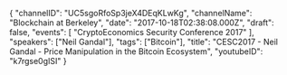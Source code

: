 {
    "channelID": "UC5sgoRfoSp3jeX4DEqKLwKg",
    "channelName": "Blockchain at Berkeley",
    "date": "2017-10-18T02:38:08.000Z",
    "draft": false,
    "events": [
        "CryptoEconomics Security Conference 2017"
    ],
    "speakers": ["Neil Gandal"],
    "tags": ["Bitcoin"],
    "title": "CESC2017 - Neil Gandal - Price Manipulation in the Bitcoin Ecosystem",
    "youtubeID": "k7rgse0gISI"
}

